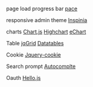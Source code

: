 
page load progress bar 
    [pace](http://github.hubspot.com/pace/docs/welcome/)

responsive admin theme
    [Inspinia](https://wrapbootstrap.com/theme/inspinia-responsive-admin-theme-WB0R5L90S) 

charts
    [Chart.js](http://www.chartjs.org/)
    [Highchart](http://www.highcharts.com/)
    [eChart](http://echarts.baidu.com/)

Table
    [jqGrid](http://guriddo.net/)
    [Datatables](https://datatables.net/)

Cookie
    [Jquery-cookie](https://github.com/carhartl/jquery-cookie)  
    
Search prompt
[Autocomplte](http://jqueryui.com/autocomplete/)  
  
Oauth
	[Hello.js](https://adodson.com/hello.js/)
